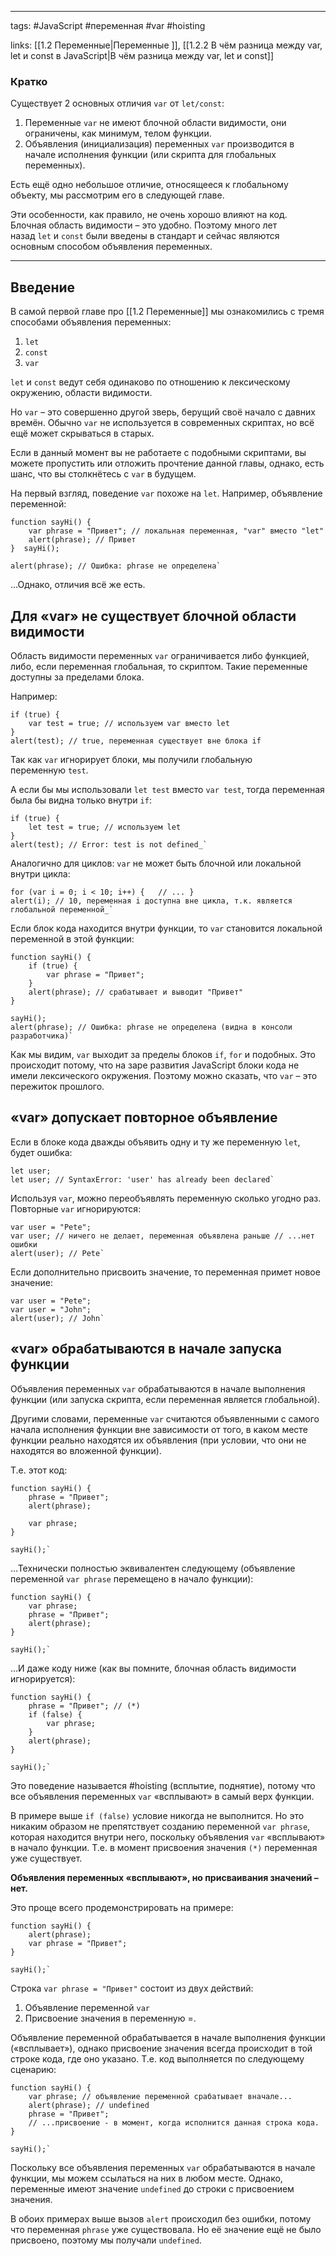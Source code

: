 ____

tags: #JavaScript #переменная #var #hoisting

links: [[1.2 Переменные|Переменные ]], [[1.2.2 В чём разница между var, let и const в JavaScript|В чём разница между var, let и const]]

### Кратко

Существует 2 основных отличия `var` от `let/const`:
1.  Переменные `var` не имеют блочной области видимости, они ограничены, как минимум, телом функции.
2.  Объявления (инициализация) переменных `var` производится в начале исполнения функции (или скрипта для глобальных переменных).

Есть ещё одно небольшое отличие, относящееся к глобальному объекту, мы рассмотрим его в следующей главе.

Эти особенности, как правило, не очень хорошо влияют на код. Блочная область видимости – это удобно. Поэтому много лет назад `let` и `const` были введены в стандарт и сейчас являются основным способом объявления переменных.

_____
## Введение

В самой первой главе про [[1.2 Переменные]] мы ознакомились с тремя способами объявления переменных:
1.  `let`
2.  `const`
3.  `var`

`let` и `const` ведут себя одинаково по отношению к лексическому окружению, области видимости.

Но `var` – это совершенно другой зверь, берущий своё начало с давних времён. Обычно `var` не используется в современных скриптах, но всё ещё может скрываться в старых.

Если в данный момент вы не работаете с подобными скриптами, вы можете пропустить или отложить прочтение данной главы, однако, есть шанс, что вы столкнётесь с `var` в будущем.

На первый взгляд, поведение `var` похоже на `let`. Например, объявление переменной:
```
function sayHi() {   
	var phrase = "Привет"; // локальная переменная, "var" вместо "let"    
	alert(phrase); // Привет 
}  sayHi();  

alert(phrase); // Ошибка: phrase не определена`
```
…Однако, отличия всё же есть.

## Для «var» не существует блочной области видимости

Область видимости переменных `var` ограничивается либо функцией, либо, если переменная глобальная, то скриптом. Такие переменные доступны за пределами блока.

Например:
```
if (true) {   
	var test = true; // используем var вместо let 
}  
alert(test); // true, переменная существует вне блока if
```
Так как `var` игнорирует блоки, мы получили глобальную переменную `test`.

А если бы мы использовали `let test` вместо `var test`, тогда переменная была бы видна только внутри `if`:
```
if (true) {   
	let test = true; // используем let 
}  
alert(test); // Error: test is not defined_`
```

Аналогично для циклов: `var` не может быть блочной или локальной внутри цикла:
```
for (var i = 0; i < 10; i++) {   // ... }  
alert(i); // 10, переменная i доступна вне цикла, т.к. является глобальной переменной_`
```

Если блок кода находится внутри функции, то `var` становится локальной переменной в этой функции:
```
function sayHi() {   
	if (true) {     
		var phrase = "Привет";   
	}    
	alert(phrase); // срабатывает и выводит "Привет" 
}  

sayHi(); 
alert(phrase); // Ошибка: phrase не определена (видна в консоли разработчика)`
```

Как мы видим, `var` выходит за пределы блоков `if`, `for` и подобных. Это происходит потому, что на заре развития JavaScript блоки кода не имели лексического окружения. Поэтому можно сказать, что `var` – это пережиток прошлого.

## «var» допускает повторное объявление

Если в блоке кода дважды объявить одну и ту же переменную `let`, будет ошибка:
```
let user; 
let user; // SyntaxError: 'user' has already been declared`
```

Используя `var`, можно переобъявлять переменную сколько угодно раз. Повторные `var` игнорируются:
```
var user = "Pete";  
var user; // ничего не делает, переменная объявлена раньше // ...нет ошибки  
alert(user); // Pete`
```

Если дополнительно присвоить значение, то переменная примет новое значение:
```
var user = "Pete";  
var user = "John";  
alert(user); // John`
```

## «var» обрабатываются в начале запуска функции

Объявления переменных `var` обрабатываются в начале выполнения функции (или запуска скрипта, если переменная является глобальной).

Другими словами, переменные `var` считаются объявленными с самого начала исполнения функции вне зависимости от того, в каком месте функции реально находятся их объявления (при условии, что они не находятся во вложенной функции).

Т.е. этот код:
```
function sayHi() {   
	phrase = "Привет";    
	alert(phrase);    
	
	var phrase;
}

sayHi();`
```

…Технически полностью эквивалентен следующему (объявление переменной `var phrase` перемещено в начало функции):

```
function sayHi() {   
	var phrase;  
	phrase = "Привет";    
	alert(phrase); 
} 

sayHi();`
```

…И даже коду ниже (как вы помните, блочная область видимости игнорируется):
```
function sayHi() {   
	phrase = "Привет"; // (*)    
	if (false) {     
		var phrase;   
	}    
	alert(phrase); 
} 

sayHi();`
```

Это поведение называется #hoisting (всплытие, поднятие), потому что все объявления переменных `var` «всплывают» в самый верх функции.

В примере выше `if (false)` условие никогда не выполнится. Но это никаким образом не препятствует созданию переменной `var phrase`, которая находится внутри него, поскольку объявления `var` «всплывают» в начало функции. Т.е. в момент присвоения значения `(*)` переменная уже существует.

**Объявления переменных «всплывают», но присваивания значений – нет.**

Это проще всего продемонстрировать на примере:
```
function sayHi() {   
	alert(phrase);    
	var phrase = "Привет"; 
}  

sayHi();`
```

Строка `var phrase = "Привет"` состоит из двух действий:
1.  Объявление переменной `var`
2.  Присвоение значения в переменную =.

Объявление переменной обрабатывается в начале выполнения функции («всплывает»), однако присвоение значения всегда происходит в той строке кода, где оно указано. Т.е. код выполняется по следующему сценарию:
```
function sayHi() {   
	var phrase; // объявление переменной срабатывает вначале...    
	alert(phrase); // undefined    
	phrase = "Привет"; 
	// ...присвоение - в момент, когда исполнится данная строка кода.
}  

sayHi();`
```

Поскольку все объявления переменных `var` обрабатываются в начале функции, мы можем ссылаться на них в любом месте. Однако, переменные имеют значение `undefined` до строки с присвоением значения.

В обоих примерах выше вызов `alert` происходил без ошибки, потому что переменная `phrase` уже существовала. Но её значение ещё не было присвоено, поэтому мы получали `undefined`.

